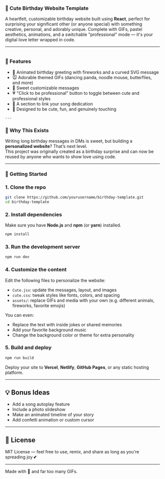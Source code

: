 ````markdown
````
### 💖 Cute Birthday Website Template

A heartfelt, customizable birthday website built using **React**, perfect for surprising your significant other (or anyone special) with something creative, personal, and adorably unique. Complete with GIFs, pastel aesthetics, animations, and a switchable "professional" mode — it's your digital love letter wrapped in code.

---
````
````
### 🌸 Features

- 🎉 Animated birthday greeting with fireworks and a curved SVG message  
- 🐭 Adorable themed GIFs (dancing panda, noodle mouse, butterflies, and more)  
- 💬 Sweet customizable messages  
- 💗 "Click to be professional" button to toggle between cute and professional styles  
- 🎵 A section to link your song dedication  
- 🌈 Designed to be cute, fun, and genuinely touching  

````
---
````
### 🧠 Why This Exists

Writing long birthday messages in DMs is sweet, but building a **personalized website**? That’s next level.  
This project was originally created as a birthday surprise and can now be reused by anyone who wants to show love using code.

---

### 🚀 Getting Started

### 1. Clone the repo

```bash
git clone https://github.com/yourusername/birthday-template.git
cd birthday-template
````

### 2. Install dependencies

Make sure you have **Node.js** and **npm** (or **yarn**) installed.

```bash
npm install
```

### 3. Run the development server

```bash
npm run dev
```

### 4. Customize the content

Edit the following files to personalize the website:

* `Cute.jsx`: update the messages, layout, and images
* `cute.css`: tweak styles like fonts, colors, and spacing
* `assets/`: replace GIFs and media with your own (e.g. different animals, fireworks, favorite emojis)

You can even:

* Replace the text with inside jokes or shared memories
* Add your favorite background music
* Change the background color or theme for extra personality

### 5. Build and deploy

```bash
npm run build
```

Deploy your site to **Vercel**, **Netlify**, **GitHub Pages**, or any static hosting platform.

---

## 💡 Bonus Ideas

* Add a song autoplay feature
* Include a photo slideshow
* Make an animated timeline of your story
* Add confetti animation or custom cursor

---

## 💌 License

MIT License — feel free to use, remix, and share as long as you're spreading joy 💕

---

Made with 💖 and far too many GIFs.
```
